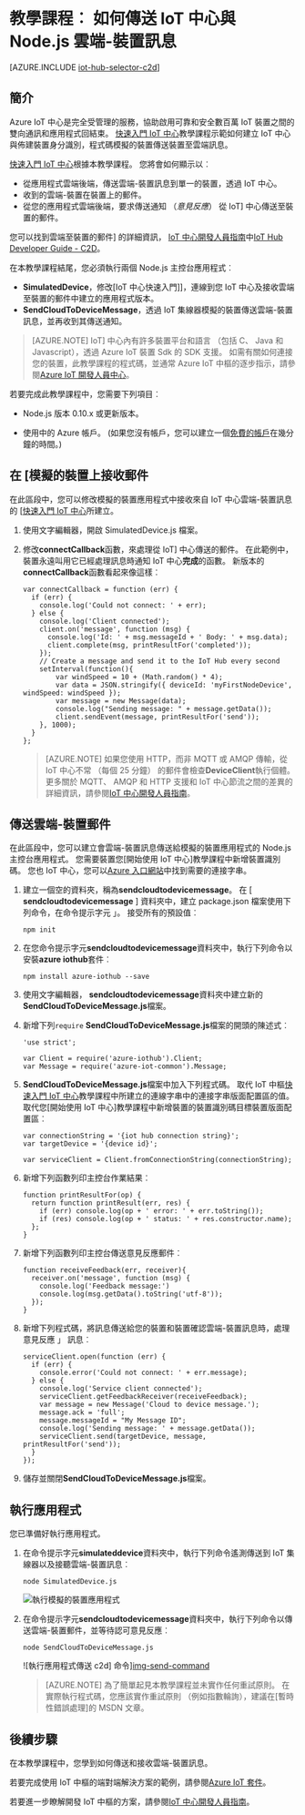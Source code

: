 <properties
    pageTitle="雲端-裝置以傳送訊息 IoT 中心 |Microsoft Azure"
    description="請遵循此教學課程以瞭解如何傳送 java 使用 Azure IoT 中樞的雲端-裝置訊息。"
    services="iot-hub"
    documentationCenter="nodejs"
    authors="dominicbetts"
    manager="timlt"
    editor=""/>

<tags
     ms.service="iot-hub"
     ms.devlang="javascript"
     ms.topic="article"
     ms.tgt_pltfrm="na"
     ms.workload="na"
     ms.date="09/23/2016"
     ms.author="dobett"/>

# <a name="tutorial-how-to-send-cloud-to-device-messages-with-iot-hub-and-nodejs"></a>教學課程︰ 如何傳送 IoT 中心與 Node.js 雲端-裝置訊息

[AZURE.INCLUDE [iot-hub-selector-c2d](../../includes/iot-hub-selector-c2d.md)]

## <a name="introduction"></a>簡介

Azure IoT 中心是完全受管理的服務，協助啟用可靠和安全數百萬 IoT 裝置之間的雙向通訊和應用程式回結束。 [快速入門 IoT 中心]教學課程示範如何建立 IoT 中心與佈建裝置身分識別，程式碼模擬的裝置傳送裝置至雲端訊息。

[快速入門 IoT 中心]根據本教學課程。 您將會如何顯示以︰

- 從應用程式雲端後端，傳送雲端-裝置訊息到單一的裝置，透過 IoT 中心。
- 收到的雲端-裝置在裝置上的郵件。
- 從您的應用程式雲端後端，要求傳送通知 （*意見反應*） 從 IoT] 中心傳送至裝置的郵件。

您可以找到雲端至裝置的郵件] 的詳細資訊， [IoT 中心開發人員指南]中[IoT Hub Developer Guide - C2D]。

在本教學課程結尾，您必須執行兩個 Node.js 主控台應用程式︰

* **SimulatedDevice**，修改[IoT 中心快速入門]]，連線到您 IoT 中心及接收雲端至裝置的郵件中建立的應用程式版本。
* **SendCloudToDeviceMessage**，透過 IoT 集線器模擬的裝置傳送雲端-裝置訊息，並再收到其傳送通知。

> [AZURE.NOTE] IoT] 中心內有許多裝置平台和語言 （包括 C、 Java 和 Javascript），透過 Azure IoT 裝置 Sdk 的 SDK 支援。 如需有關如何連接您的裝置，此教學課程的程式碼，並通常 Azure IoT 中樞的逐步指示，請參閱[Azure IoT 開發人員中心]。

若要完成此教學課程中，您需要下列項目︰

+ Node.js 版本 0.10.x 或更新版本。

+ 使用中的 Azure 帳戶。 (如果您沒有帳戶，您可以建立一個[免費的帳戶][lnk-free-trial]在幾分鐘的時間。)

## <a name="receive-messages-on-the-simulated-device"></a>在 [模擬的裝置上接收郵件

在此區段中，您可以修改模擬的裝置應用程式中接收來自 IoT 中心雲端-裝置訊息的 [[快速入門 IoT 中心]所建立。

1. 使用文字編輯器，開啟 SimulatedDevice.js 檔案。

2. 修改**connectCallback**函數，來處理從 IoT] 中心傳送的郵件。 在此範例中，裝置永遠叫用它已經處理訊息時通知 IoT 中心**完成**的函數。 新版本的**connectCallback**函數看起來像這樣︰

    ```
    var connectCallback = function (err) {
      if (err) {
        console.log('Could not connect: ' + err);
      } else {
        console.log('Client connected');
        client.on('message', function (msg) {
          console.log('Id: ' + msg.messageId + ' Body: ' + msg.data);
          client.complete(msg, printResultFor('completed'));
        });
        // Create a message and send it to the IoT Hub every second
        setInterval(function(){
            var windSpeed = 10 + (Math.random() * 4);
            var data = JSON.stringify({ deviceId: 'myFirstNodeDevice', windSpeed: windSpeed });
            var message = new Message(data);
            console.log("Sending message: " + message.getData());
            client.sendEvent(message, printResultFor('send'));
        }, 1000);
      }
    };
    ```

    > [AZURE.NOTE] 如果您使用 HTTP，而非 MQTT 或 AMQP 傳輸，從 IoT 中心不常 （每個 25 分鐘） 的郵件會檢查**DeviceClient**執行個體。 更多關於 MQTT、 AMQP 和 HTTP 支援和 IoT 中心節流之間的差異的詳細資訊，請參閱[IoT 中心開發人員指南][IoT Hub Developer Guide - C2D]。

## <a name="send-a-cloud-to-device-message"></a>傳送雲端-裝置郵件

在此區段中，您可以建立會雲端-裝置訊息傳送給模擬的裝置應用程式的 Node.js 主控台應用程式。 您需要裝置您[開始使用 IoT 中心]教學課程中新增裝置識別碼。 您也 IoT 中心，您可以[Azure 入口網站]中找到需要的連接字串。

1. 建立一個空的資料夾，稱為**sendcloudtodevicemessage**。 在 [ **sendcloudtodevicemessage** ] 資料夾中，建立 package.json 檔案使用下列命令，在命令提示字元 」。 接受所有的預設值︰

    ```
    npm init
    ```

2. 在您命令提示字元**sendcloudtodevicemessage**資料夾中，執行下列命令以安裝**azure iothub**套件︰

    ```
    npm install azure-iothub --save
    ```

3. 使用文字編輯器， **sendcloudtodevicemessage**資料夾中建立新的**SendCloudToDeviceMessage.js**檔案。

4. 新增下列`require` **SendCloudToDeviceMessage.js**檔案的開頭的陳述式︰

    ```
    'use strict';
    
    var Client = require('azure-iothub').Client;
    var Message = require('azure-iot-common').Message;
    ```

5. **SendCloudToDeviceMessage.js**檔案中加入下列程式碼。 取代 IoT 中樞[快速入門 IoT 中心]教學課程中所建立的連線字串中的連接字串版面配置區的值。 取代您[開始使用 IoT 中心]教學課程中新增裝置的裝置識別碼目標裝置版面配置區︰

    ```
    var connectionString = '{iot hub connection string}';
    var targetDevice = '{device id}';

    var serviceClient = Client.fromConnectionString(connectionString);
    ```

6. 新增下列函數列印主控台作業結果︰

    ```
    function printResultFor(op) {
      return function printResult(err, res) {
        if (err) console.log(op + ' error: ' + err.toString());
        if (res) console.log(op + ' status: ' + res.constructor.name);
      };
    }
    ```

7. 新增下列函數列印主控台傳送意見反應郵件︰

    ```
    function receiveFeedback(err, receiver){
      receiver.on('message', function (msg) {
        console.log('Feedback message:')
        console.log(msg.getData().toString('utf-8'));
      });
    }
    ```

8. 新增下列程式碼，將訊息傳送給您的裝置和裝置確認雲端-裝置訊息時，處理意見反應 」 訊息︰

    ```
    serviceClient.open(function (err) {
      if (err) {
        console.error('Could not connect: ' + err.message);
      } else {
        console.log('Service client connected');
        serviceClient.getFeedbackReceiver(receiveFeedback);
        var message = new Message('Cloud to device message.');
        message.ack = 'full';
        message.messageId = "My Message ID";
        console.log('Sending message: ' + message.getData());
        serviceClient.send(targetDevice, message, printResultFor('send'));
      }
    });
    ```

7. 儲存並關閉**SendCloudToDeviceMessage.js**檔案。

## <a name="run-the-applications"></a>執行應用程式

您已準備好執行應用程式。

1. 在命令提示字元**simulateddevice**資料夾中，執行下列命令遙測傳送到 IoT 集線器以及接聽雲端-裝置訊息︰

    ```
    node SimulatedDevice.js 
    ```

    ![執行模擬的裝置應用程式][img-simulated-device]

2. 在命令提示字元**sendcloudtodevicemessage**資料夾中，執行下列命令以傳送雲端-裝置郵件，並等待認可意見反應︰

    ```
    node SendCloudToDeviceMessage.js 
    ```

    ![執行應用程式傳送 c2d] 命令][img-send-command]

    > [AZURE.NOTE] 為了簡單起見本教學課程並未實作任何重試原則。 在實際執行程式碼，您應該實作重試原則 （例如指數輪詢），建議在[暫時性錯誤處理]的 MSDN 文章。

## <a name="next-steps"></a>後續步驟

在本教學課程中，您學到如何傳送和接收雲端-裝置訊息。 

若要完成使用 IoT 中樞的端對端解決方案的範例，請參閱[Azure IoT 套件]。

若要進一步瞭解開發 IoT 中樞的方案，請參閱[IoT 中心開發人員指南]。

<!-- Images -->
[img-simulated-device]: media/iot-hub-node-node-c2d/receivec2d.png
[img-send-command]:  media/iot-hub-node-node-c2d/sendc2d.png

<!-- Links -->

[快速入門 IoT 中心]: iot-hub-node-node-getstarted.md
[IoT Hub Developer Guide - C2D]: iot-hub-devguide-messaging.md
[IoT 中心開發人員指南]: iot-hub-devguide.md
[Azure IoT 開發人員中心]: http://www.azure.com/develop/iot
[lnk-free-trial]: http://azure.microsoft.com/pricing/free-trial/
[lnk-dev-setup]: https://github.com/Azure/azure-iot-sdks/blob/master/doc/get_started/node-devbox-setup.md
[暫時錯誤處理]: https://msdn.microsoft.com/library/hh680901(v=pandp.50).aspx
[Azure 入口網站]: https://portal.azure.com
[Azure IoT 套件]: https://azure.microsoft.com/documentation/suites/iot-suite/